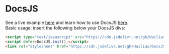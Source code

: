 # DocsJS
See a live example [here](https://hailiax.io/docsjs) and learn how to use DocsJS [here](https://hailiax.io/docsjs#Guide%20%2F%20API).
<br>
Basic usage: insert the following below your DocsJS divs:
```html
<script type="text/javascript" src="https://cdn.jsdelivr.net/gh/Hailiax/DocsJS@1/src/docs.min.js"></script>
<script defer>DocsJS.init();</script>
<link rel="stylesheet" href="https://cdn.jsdelivr.net/gh/Hailiax/DocsJS@1/themes/frost.min.css">
```
